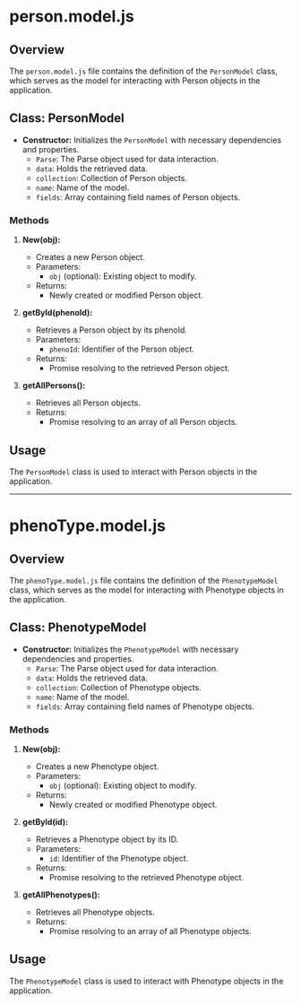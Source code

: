 # person.model.js

## Overview
The `person.model.js` file contains the definition of the `PersonModel` class, which serves as the model for interacting with Person objects in the application.

## Class: PersonModel
- **Constructor:** Initializes the `PersonModel` with necessary dependencies and properties.
  - `Parse`: The Parse object used for data interaction.
  - `data`: Holds the retrieved data.
  - `collection`: Collection of Person objects.
  - `name`: Name of the model.
  - `fields`: Array containing field names of Person objects.

### Methods
1. **New(obj):**
   - Creates a new Person object.
   - Parameters:
     - `obj` (optional): Existing object to modify.
   - Returns:
     - Newly created or modified Person object.

2. **getById(phenoId):**
   - Retrieves a Person object by its phenoId.
   - Parameters:
     - `phenoId`: Identifier of the Person object.
   - Returns:
     - Promise resolving to the retrieved Person object.

3. **getAllPersons():**
   - Retrieves all Person objects.
   - Returns:
     - Promise resolving to an array of all Person objects.

## Usage
The `PersonModel` class is used to interact with Person objects in the application.

---

# phenoType.model.js

## Overview
The `phenoType.model.js` file contains the definition of the `PhenotypeModel` class, which serves as the model for interacting with Phenotype objects in the application.

## Class: PhenotypeModel
- **Constructor:** Initializes the `PhenotypeModel` with necessary dependencies and properties.
  - `Parse`: The Parse object used for data interaction.
  - `data`: Holds the retrieved data.
  - `collection`: Collection of Phenotype objects.
  - `name`: Name of the model.
  - `fields`: Array containing field names of Phenotype objects.

### Methods
1. **New(obj):**
   - Creates a new Phenotype object.
   - Parameters:
     - `obj` (optional): Existing object to modify.
   - Returns:
     - Newly created or modified Phenotype object.

2. **getById(id):**
   - Retrieves a Phenotype object by its ID.
   - Parameters:
     - `id`: Identifier of the Phenotype object.
   - Returns:
     - Promise resolving to the retrieved Phenotype object.

3. **getAllPhenotypes():**
   - Retrieves all Phenotype objects.
   - Returns:
     - Promise resolving to an array of all Phenotype objects.

## Usage
The `PhenotypeModel` class is used to interact with Phenotype objects in the application.
